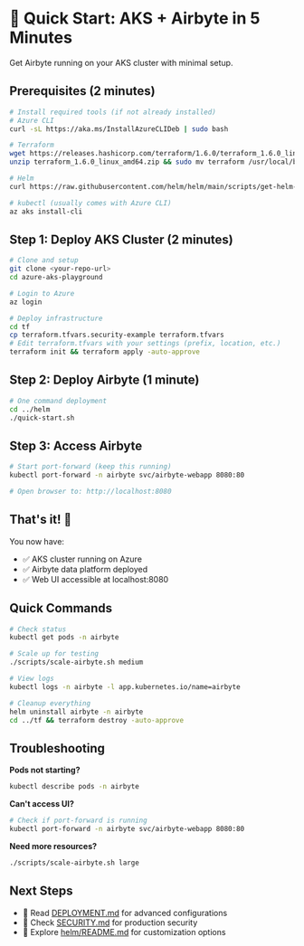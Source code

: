 # 🚀 Quick Start: AKS + Airbyte in 5 Minutes

Get Airbyte running on your AKS cluster with minimal setup.

## Prerequisites (2 minutes)

```bash
# Install required tools (if not already installed)
# Azure CLI
curl -sL https://aka.ms/InstallAzureCLIDeb | sudo bash

# Terraform  
wget https://releases.hashicorp.com/terraform/1.6.0/terraform_1.6.0_linux_amd64.zip
unzip terraform_1.6.0_linux_amd64.zip && sudo mv terraform /usr/local/bin/

# Helm
curl https://raw.githubusercontent.com/helm/helm/main/scripts/get-helm-3 | bash

# kubectl (usually comes with Azure CLI)
az aks install-cli
```

## Step 1: Deploy AKS Cluster (2 minutes)

```bash
# Clone and setup
git clone <your-repo-url>
cd azure-aks-playground

# Login to Azure
az login

# Deploy infrastructure
cd tf
cp terraform.tfvars.security-example terraform.tfvars
# Edit terraform.tfvars with your settings (prefix, location, etc.)
terraform init && terraform apply -auto-approve
```

## Step 2: Deploy Airbyte (1 minute)

```bash
# One command deployment
cd ../helm
./quick-start.sh
```

## Step 3: Access Airbyte

```bash
# Start port-forward (keep this running)
kubectl port-forward -n airbyte svc/airbyte-webapp 8080:80

# Open browser to: http://localhost:8080
```

## That's it! 🎉

You now have:
- ✅ AKS cluster running on Azure
- ✅ Airbyte data platform deployed
- ✅ Web UI accessible at localhost:8080

## Quick Commands

```bash
# Check status
kubectl get pods -n airbyte

# Scale up for testing
./scripts/scale-airbyte.sh medium

# View logs
kubectl logs -n airbyte -l app.kubernetes.io/name=airbyte

# Cleanup everything
helm uninstall airbyte -n airbyte
cd ../tf && terraform destroy -auto-approve
```

## Troubleshooting

**Pods not starting?**
```bash
kubectl describe pods -n airbyte
```

**Can't access UI?**
```bash
# Check if port-forward is running
kubectl port-forward -n airbyte svc/airbyte-webapp 8080:80
```

**Need more resources?**
```bash
./scripts/scale-airbyte.sh large
```

## Next Steps

- 📖 Read [DEPLOYMENT.md](DEPLOYMENT.md) for advanced configurations
- 🔐 Check [SECURITY.md](SECURITY.md) for production security
- 🔧 Explore [helm/README.md](helm/README.md) for customization options
